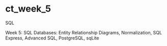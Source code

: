 # ct_week_5
SQL

Week 5:
SQL Databases:
Entity Relationship Diagrams,
Normalization, SQL Express,
Advanced SQL, PostgreSQL,
sqLite
